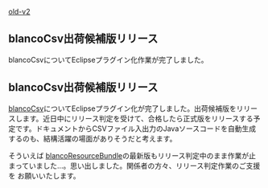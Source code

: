 [old-v2](ig050913-orig.html)

## blancoCsv出荷候補版リリース

blancoCsvについてEclipseプラグイン化作業が完了しました。


## blancoCsv出荷候補版リリース

[blancoCsv](https://www.igapyon.jp/blanco/blancocsv.html)についてEclipseプラグイン化が完了しました。出荷候補版をリリースします。近日中にリリース判定を受けて、合格したら正式版をリリースする予定です。ドキュメントからCSVファイル入出力のJavaソースコードを自動生成するのも、結構活躍の場面がありそうだと考えます。

そういえば [blancoResourceBundle](https://www.igapyon.jp/blanco/blancoresourcebundle.html)の最新版もリリース判定中のまま作業が止まっていました…。思い出しました。関係者の方々、リリース判定作業のご支援を お願いいたします。